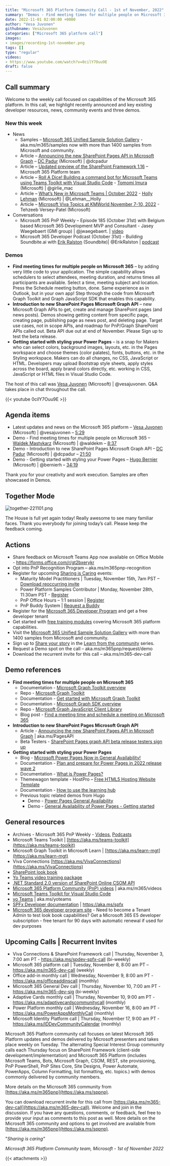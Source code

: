```yaml
---
title: "Microsoft 365 Platform Community Call - 1st of November, 2022"  
summary: "Demos - Find meeting times for multiple people on Microsoft 365, Introduction to new SharePoint Pages Microsoft Graph API, and Getting started with styling your Power Pages. Five platform related articles and two in-depth conversations delivered this week."
date: 2022-11-01 02:00:00 +0000
author: "Vesa Juvonen"
githubname: VesaJuvonen
categories: ["Microsoft 365 platform call"]
images:
- images/recording-1st-november.png
tags: []
type: "regular"
videos:
- https://www.youtube.com/watch?v=0cilY7Ouu9E
draft: false
---
```


## Call summary

Welcome to the weekly call focused on capabilities of the Microsoft 365 platform.  In this call, we highlight recently announced and key existing developer resources, news, community events and three demos.

### New this week

* News
    * Samples – [Microsoft 365 Unified Sample Solution Gallery](https://adoption.microsoft.com/sample-solution-gallery) - aka.ms/m365/samples now with more than 1400 samples from Microsoft and community.
    * Article – [Announcing the new SharePoint Pages API in Microsoft Graph](https://devblogs.microsoft.com/microsoft365dev/announcing-the-new-sharepoint-pages-api-in-microsoft-graph/) – [DC Padur](https://twitter.com/dcpadur) (Microsoft) \| @dcpadur
    * Article – [Updated preview of the SharePoint Framework 1.16](https://devblogs.microsoft.com/microsoft365dev/updated-preview-of-the-sharepoint-framework-1-16/) – Microsoft 365 Platform team
    * Article – [Roll A Dice! Building a command bot for Microsoft Teams using Teams Toolkit with Visual Studio Code](https://devblogs.microsoft.com/microsoft365dev/roll-a-dice-building-a-command-bot-for-microsoft-teams-using-teams-toolkit-with-visual-studio-code/) - [Tomomi Imura](https://twitter.com/girlie_mac) (Microsoft) \| @girlie_mac
    * Article – [What’s New in Microsoft Teams \| October 2022](https://techcommunity.microsoft.com/t5/microsoft-teams-blog/what-s-new-in-microsoft-teams-october-2022/ba-p/3666435) - [Holly Lehman](https://twitter.com/lehman__holly) (Microsoft) \| @Lehman__Holly
    * Article – [Microsoft Viva Topics at KMWorld November 7-10, 2022](https://techcommunity.microsoft.com/t5/microsoft-viva-blog/microsoft-viva-topics-at-kmworld-november-7-10-2022/ba-p/3663155) - Tehzeeb Versey-Patel (Microsoft)
* Conversations
    * Microsoft 365 PnP Weekly – Episode 185 (October 31st) with Belgium based Microsoft 365 Development MVP and Consultant - Jasey Waegebaert (GMI group) \| @jwaegebaert. \| [video](https://pnp.github.io/blog/microsoft-365-pnp-weekly/episode-185/)
    * Microsoft 365 Developer Podcast (October 31st) - Building Soundbite.ai with [Erik Ralston](https://twitter.com/ErikRalston) (Soundbite)\| @ErikRalston \| [podcast](https://www.m365devpodcast.com/e/building-soundbiteai-with-erik-ralston/)

### Demos

* **Find meeting times for multiple people on Microsoft 365** – by adding very little code to your application. The simple capability allows schedulers to select attendees, meeting duration, and returns times all participants are available. Select a time, meeting subject and location. Press the Schedule meeting button, done. Same experience as in Outlook, but in your own app! Step through the code from Microsoft Graph Toolkit and Graph JavaScript SDK that enables this capability.
* **Introduction to new SharePoint Pages Microsoft Graph API** – new Microsoft Graph APIs to get, create and manage SharePoint pages (and news posts). Demos showing getting content from specific page, creating page, publishing page as news post, and deleting page. Target use cases, not in scope APIs, and roadmap for PnP/Graph SharePoint APIs called out. Beta API due out at end of November. Please Sign up to test the beta release.
* **Getting started with styling your Power Pages** – is a snap for Makers who can select colors, background images, layouts, etc. in the Pages workspace and choose themes (color palates), fonts, buttons, etc. in the Styling workspace. Makers can do all changes, no CSS, JavaScript or HTML. Developers may upload Bootstrap style sheets, apply styles across the board, apply brand colors directly, etc. working in CSS, JavaScript or HTML files in Visual Studio Code.

The host of this call was [Vesa Juvonen](https://twitter.com/vesajuvonen) (Microsoft) \| @vesajuvonen. Q&A takes place in chat throughout the call.

{{< youtube 0cilY7Ouu9E >}}

## Agenda items

* Latest updates and news on the Microsoft 365 platform – [Vesa Juvonen](https://twitter.com/vesajuvonen) (Microsoft) \| @vesajuvonen – [5:29](https://youtu.be/0cilY7Ouu9E?t=329)
* Demo - Find meeting times for multiple people on Microsoft 365 – [Waldek Mastykarz](https://twitter.com/waldekm) (Microsoft) \| @waldekm – [8:37](https://youtu.be/0cilY7Ouu9E?t=517)
* Demo - Introduction to new SharePoint Pages Microsoft Graph API – [DC Padur](https://twitter.com/dcpadur) (Microsoft) \| @dcpadur – [21:50](https://youtu.be/0cilY7Ouu9E?t=1310)
* Demo - Getting started with styling your Power Pages – [Hugo Bernier](https://twitter.com/bernierh) (Microsoft) \| @bernierh – [34:19](https://youtu.be/0cilY7Ouu9E?t=2059)

Thank you for your creativity and work execution. Samples are often showcased in Demos.

## Together Mode

![together-221101.png](images/together-221101.png)

The House is full yet again today! Really awesome to see many familiar faces. Thank you everybody for joining today’s call. Please keep the feedback coming.

## Actions

* Share feedback on Microsoft Teams App now available on Office Mobile - <https://forms.office.com/r/gt2bxerykr>
* Opt into PnP Recognition Program – aka.ms/m365pnp-recognition
* Register for upcoming [Sharing is Caring](https://pnp.github.io/sharing-is-caring/) events:
    * Maturity Model Practitioners \| Tuesday, November 15th, 7am PST – [Download reoccurring invite](https://aka.ms/mm4m365/invite)
    * Power Platform Samples Contributor \| Monday, November 28th, 11:30am PST - [Register](https://forms.office.com/pages/responsepage.aspx?id=KtIy2vgLW0SOgZbwvQuRaXDXyCl9DkBHq4A2OG7uLpdUN0hMNTRPWVVWTkhFTk9QQzhFSTRIS1JLSC4u)
    * PnP Office Hours – 1:1 session \| [Register](https://outlook.office365.com/owa/calendar/PnPSharingisCaring@warner.digital/bookings/)
    * PnP Buddy System \| [Request a Buddy](https://forms.office.com/Pages/ResponsePage.aspx?id=KtIy2vgLW0SOgZbwvQuRaXDXyCl9DkBHq4A2OG7uLpdUMjRRUVg4NElZUUJLTEY1TVVSVDJFRFpLRS4u)
* Register for the [Microsoft 365 Developer Program](https://aka.ms/m365/devprogram) and get a free developer tenant
* Get started with [free training modules](https://aka.ms/m365/dev/learn) covering Microsoft 365 platform capabilities.
* Visit the [Microsoft 365 Unified Sample Solution Gallery](https://adoption.microsoft.com/sample-solution-gallery) with more than 1400 samples from Microsoft and community.
* Sign up to [Share your story](https://aka.ms/share-your-story) in the [Learn from the community](https://aka.ms/LearnFromTheCommunity/ThisWeek) series.
* Request a Demo spot on the call – aka.ms/m365pnp/request/demo
* Download the recurrent invite for this call – aka.ms/m365-dev-call

## Demo references

* **Find meeting times for multiple people on Microsoft 365**
    * Documentation - [Microsoft Graph Toolkit overview](https://learn.microsoft.com/graph/toolkit/overview)
    * Repo - [Microsoft Graph Toolkit](https://github.com/microsoftgraph/microsoft-graph-toolkit)
    * Documentation - [Get started with Microsoft Graph Toolkit](https://learn.microsoft.com/graph/toolkit/get-started/overview)
    * Documentation - [Microsoft Graph SDK overview](https://learn.microsoft.com/graph/sdks/sdks-overview)
    * Repo - [Microsoft Graph JavaScript Client Library](https://github.com/microsoftgraph/msgraph-sdk-javascript)
    * Blog post - [Find a meeting time and schedule a meeting on Microsoft 365](https://blog.mastykarz.nl/find-meeting-time-schedule-meeting-microsoft-365/)
* **Introduction to new SharePoint Pages Microsoft Graph API**
    * Article - [Announcing the new SharePoint Pages API in Microsoft Graph](https://devblogs.microsoft.com/microsoft365dev/announcing-the-new-sharepoint-pages-api-in-microsoft-graph/) \| aka.ms/PagesAPI
    * Beta Testers - [SharePoint Pages graph API beta release testers sign up](https://forms.office.com/r/ZgNEgPa54g)
* **Getting started with styling your Power Pages**
    * Blog - [Microsoft Power Pages Now in General Availability!](https://powerusers.microsoft.com/t5/Power-Apps-Community-Blog/Microsoft-Power-Pages-Now-in-General-Availability/ba-p/1814780)
    * Documentation - [Plan and prepare for Power Pages in 2022 release wave 2](https://learn.microsoft.com/power-platform-release-plan/2022wave2/power-pages/)
    * Documentation - [What is Power Pages?](https://learn.microsoft.com/power-pages/introduction)
    * Themewagon template - HostPro – [Free HTML5 Hosting Website Template](https://themewagon.com/themes/free-html5-hosting-website-template-hostpro/)
    * Documentation - [How to use the learning hub](https://learn.microsoft.com/power-pages/getting-started/use-learnhub)
    * Previous topic related demos from Hugo
        * Demo - [Power Pages General Availability](https://youtu.be/MqAmuF8yA48?t=2646)
        * Demo - [General Availability of Power Pages - Getting started](https://youtu.be/EszUm_bufBA?t=1586)

## General resources

* Archives - Microsoft 365 PnP Weekly - [Videos](https://www.youtube.com/playlist?list=PLR9nK3mnD-OVYI-St_CBiFfuL4CZbBpkC), [Podcasts](https://pnpweekly.podbean.com/)
* Microsoft Teams Toolkit | [https://aka.ms/teams-toolkit](https://aka.ms/teams-toolkit)
* Microsoft Graph Toolkit in Microsoft Learn | [https://aka.ms/learn-mgt](https://aka.ms/learn-mgt)
* Viva Connections [https://aka.ms/VivaConnections](https://aka.ms/VivaConnections)
* [SharePoint look book](https://lookbook.microsoft.com/?WT.mc_id=m365-24198-cxa)
* [Yo Teams video training package](https://aka.ms/yoteams-training)
* [.NET Standard 2.0 version of SharePoint Online CSOM API](https://developer.microsoft.com/microsoft-365/blogs/net-standard-version-of-sharepoint-online-csom-apis?WT.mc_id=m365-24198-cxa)
* [Microsoft 365 Platform Community (PnP) videos](https://aka.ms/m365/videos) | aka.ms/m365/videos
* [Microsoft Teams Toolkit for Visual Studio Code](https://marketplace.visualstudio.com/items?itemName=TeamsDevApp.ms-teams-vscode-extension)
* [yo Teams](https://aka.ms/yoteams) | aka.ms/yoteams
* [SPFx Developer documentation](https://aka.ms/spfx) | <https://aka.ms/spfx>
* [Microsoft 365 developer program site](https://developer.microsoft.com/office/dev-program?WT.mc_id=m365-24198-cxa) - Need to become a Tenant Admin to test look book capabilities? Get a Microsoft 365 E5 developer subscription - free tenant for 90 days with automatic renewal if used for dev purposes

## Upcoming Calls | Recurrent Invites

* Viva Connections & SharePoint Framework call \| Thursday, November 3, 7:00 am PT - <https://aka.ms/spdev-spfx-call> (bi-weekly)
* Microsoft 365 platform call \| Tuesday, November 8, 8:00 am PT – <https://aka.ms/m365-dev-call> (weekly)
* Office add-in monthly call \| Wednesday, November 9, 8:00 am PT - <https://aka.ms/officeaddinscall> (monthly)
* Microsoft 365 General Dev call \| Thursday, November 10, 7:00 am PT - <https://aka.ms/m365-dev-sig> (bi-weekly)
* Adaptive Cards monthly call \| Thursday, November 10, 9:00 am PT - <https://aka.ms/adaptivecardscommunitycall> (monthly)
* Power Platform monthly call \| Wednesday, November 16, 8:00 am PT - <https://aka.ms/PowerAppsMonthlyCall> (monthly)
* Microsoft Identity Platform call \| Thursday, November 17, 9:00 am PT - <https://aka.ms/IDDevCommunityCalendar> (monthly)

Microsoft 365 Platform community call focuses on latest Microsoft 365 Platform updates and demos delivered by Microsoft presenters and takes place weekly on Tuesday.  The alternating Special Interest Group community calls each Thursday focus on SharePoint Framework (client-side development/implementation) and Microsoft 365 Platform (includes Microsoft Teams, Bots, Microsoft Graph, CSOM, REST, site provisioning, PnP PowerShell, PnP Sites Core, Site Designs, Power Automate, PowerApps, Column Formatting, list formatting, etc. topics.) with demos commonly delivered by community members.

More details on the Microsoft 365 community from [https://aka.ms/m365pnp](https://aka.ms/sppnp).

You can download recurrent invite for this call from [https://aka.ms/m365-dev-call](https://aka.ms/m365-dev-call).  Welcome and join in the discussion. If you have any questions, comments, or feedback, feel free to provide your input as comments to this post as well. More details on the Microsoft 365 community and options to get involved are available from [https://aka.ms/m365pnp](https://aka.ms/sppnp).


&quot;_Sharing is caring&quot;_

_Microsoft 365 Platform Community team, Microsoft - 1st of November 2022_

{{< attachments >}}
